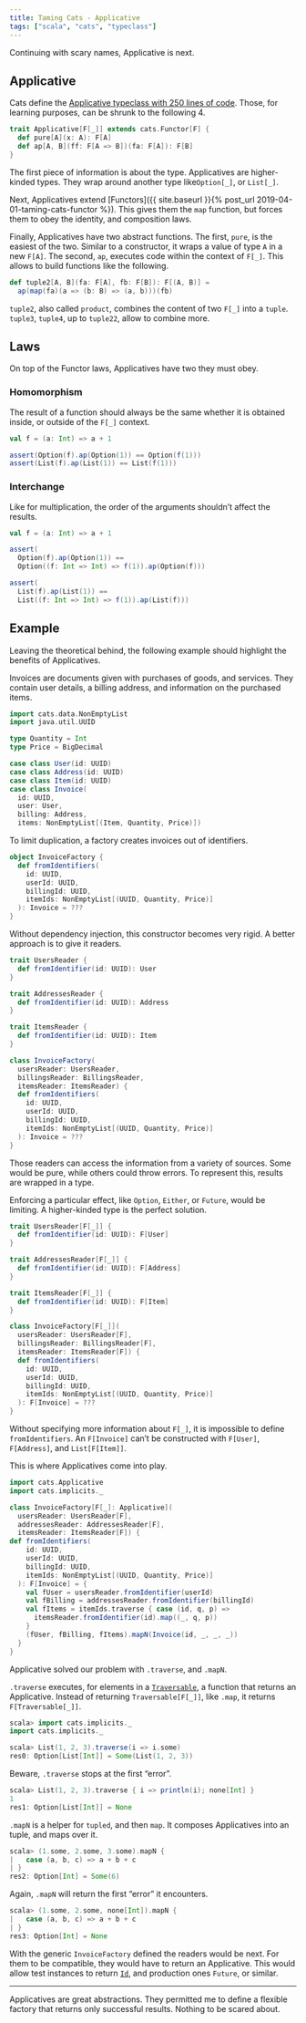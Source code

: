 ```yaml
---
title: Taming Cats - Applicative
tags: ["scala", "cats", "typeclass"]
---
```


Continuing with scary names, Applicative is next.

## Applicative

Cats define the [Applicative typeclass with 250 lines of code](https://github.com/typelevel/cats/blob/master/core/src/main/scala/cats/Applicative.scala). Those, for learning purposes, can be shrunk to the following 4.

```scala
trait Applicative[F[_]] extends cats.Functor[F] {
  def pure[A](x: A): F[A]
  def ap[A, B](ff: F[A => B])(fa: F[A]): F[B]
}
```

The first piece of information is about the type. Applicatives are higher-kinded types. They wrap around another type like`Option[_]`, or `List[_]`.

Next, Applicatives extend [Functors]({{ site.baseurl }}{% post_url 2019-04-01-taming-cats-functor %}). This gives them the `map` function, but forces them to obey the identity, and composition laws.

Finally, Applicatives have two abstract functions. The first, `pure`, is the easiest of the two. Similar to a constructor, it wraps a value of type `A` in a new `F[A]`. The second, `ap`, executes code within the context of `F[_]`. This allows to build functions like the following.

```scala
def tuple2[A, B](fa: F[A], fb: F[B]): F[(A, B)] =
  ap(map(fa)(a => (b: B) => (a, b)))(fb)
```

`tuple2`, also called `product`, combines the content of two `F[_]` into a `tuple`. `tuple3`, `tuple4`, up to `tuple22`, allow to combine more.

## Laws
On top of the Functor laws, Applicatives have two they must obey.

### Homomorphism
The result of a function should always be the same whether it is obtained inside, or outside of the `F[_]` context.

```scala
val f = (a: Int) => a + 1

assert(Option(f).ap(Option(1)) == Option(f(1)))
assert(List(f).ap(List(1)) == List(f(1)))
```

### Interchange
Like for multiplication, the order of the arguments shouldn’t affect the results.

```scala
val f = (a: Int) => a + 1

assert(
  Option(f).ap(Option(1)) ==
  Option((f: Int => Int) => f(1)).ap(Option(f)))

assert(
  List(f).ap(List(1)) ==
  List((f: Int => Int) => f(1)).ap(List(f)))
```

## Example
Leaving the theoretical behind, the following example should highlight the benefits of Applicatives.

Invoices are documents given with purchases of goods, and services. They contain user details, a billing address, and information on the purchased items.

```scala
import cats.data.NonEmptyList
import java.util.UUID

type Quantity = Int
type Price = BigDecimal

case class User(id: UUID)
case class Address(id: UUID)
case class Item(id: UUID)
case class Invoice(
  id: UUID,
  user: User,
  billing: Address,
  items: NonEmptyList[(Item, Quantity, Price)])
```

To limit duplication, a factory creates invoices out of identifiers.

```scala
object InvoiceFactory {
  def fromIdentifiers(
    id: UUID,
    userId: UUID,
    billingId: UUID,
    itemIds: NonEmptyList[(UUID, Quantity, Price)]
  ): Invoice = ???
}
```

Without dependency injection, this constructor becomes very rigid. A better approach is to give it readers.

```scala
trait UsersReader {
  def fromIdentifier(id: UUID): User
}

trait AddressesReader {
  def fromIdentifier(id: UUID): Address
}

trait ItemsReader {
  def fromIdentifier(id: UUID): Item
}

class InvoiceFactory(
  usersReader: UsersReader,
  billingsReader: BillingsReader,
  itemsReader: ItemsReader) {
  def fromIdentifiers(
    id: UUID,
    userId: UUID,
    billingId: UUID,
    itemIds: NonEmptyList[(UUID, Quantity, Price)]
  ): Invoice = ???
}
```

Those readers can access the information from a variety of sources. Some would be pure, while others could throw errors. To represent this, results are wrapped in a type.

Enforcing a particular effect, like `Option`, `Either`, or `Future`, would be limiting. A higher-kinded type is the perfect solution.

```scala
trait UsersReader[F[_]] {
  def fromIdentifier(id: UUID): F[User]
}

trait AddressesReader[F[_]] {
  def fromIdentifier(id: UUID): F[Address]
}

trait ItemsReader[F[_]] {
  def fromIdentifier(id: UUID): F[Item]
}

class InvoiceFactory[F[_]](
  usersReader: UsersReader[F],
  billingsReader: BillingsReader[F],
  itemsReader: ItemsReader[F]) {
  def fromIdentifiers(
    id: UUID,
    userId: UUID,
    billingId: UUID,
    itemIds: NonEmptyList[(UUID, Quantity, Price)]
  ): F[Invoice] = ???
}
```

Without specifying more information about `F[_]`, it is impossible to define `fromIdentifiers`. An `F[Invoice]` can’t be constructed with `F[User]`, `F[Address]`, and `List[F[Item]]`.

This is where Applicatives come into play.

```scala
import cats.Applicative
import cats.implicits._

class InvoiceFactory[F[_]: Applicative](
  usersReader: UsersReader[F],
  addressesReader: AddressesReader[F],
  itemsReader: ItemsReader[F]) {
def fromIdentifiers(
    id: UUID,
    userId: UUID,
    billingId: UUID,
    itemIds: NonEmptyList[(UUID, Quantity, Price)]
  ): F[Invoice] = {
    val fUser = usersReader.fromIdentifier(userId)
    val fBilling = addressesReader.fromIdentifier(billingId)
    val fItems = itemIds.traverse { case (id, q, p) =>
      itemsReader.fromIdentifier(id).map((_, q, p))
    }
    (fUser, fBilling, fItems).mapN(Invoice(id, _, _, _))
  }
}
```

Applicative solved our problem with `.traverse`, and `.mapN`.

`.traverse` executes, for elements in a [`Traversable`](https://typelevel.org/cats/api/cats/Traverse.html), a function that returns an Applicative. Instead of returning `Traversable[F[_]]`, like `.map`, it returns `F[Traversable[_]]`.

```scala
scala> import cats.implicits._
import cats.implicits._

scala> List(1, 2, 3).traverse(i => i.some)
res0: Option[List[Int]] = Some(List(1, 2, 3))
```

Beware, `.traverse` stops at the first “error”.

```scala
scala> List(1, 2, 3).traverse { i => println(i); none[Int] }
1
res1: Option[List[Int]] = None
```

`.mapN` is a helper for `tupled`, and then `map`. It composes Applicatives into an tuple, and maps over it.

```scala
scala> (1.some, 2.some, 3.some).mapN {
|   case (a, b, c) => a + b + c
| }
res2: Option[Int] = Some(6)
```

Again, `.mapN` will return the first “error” it encounters.

```scala
scala> (1.some, 2.some, none[Int]).mapN {
|   case (a, b, c) => a + b + c
| }
res3: Option[Int] = None
```

With the generic `InvoiceFactory` defined the readers would be next. For them to be compatible, they would have to return an Applicative. This would allow test instances to return [`Id`](https://typelevel.org/cats/api/cats/index.html#Id[A]=A), and production ones `Future`, or similar.

---

Applicatives are great abstractions. They permitted me to define a flexible factory that returns only successful results. Nothing to be scared about.
